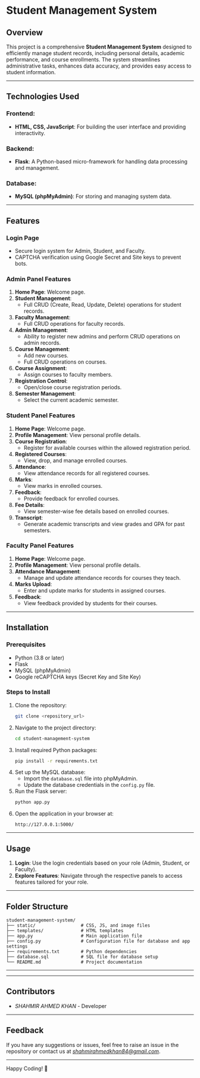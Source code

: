 # Student Management System

## Overview
This project is a comprehensive **Student Management System** designed to efficiently manage student records, including personal details, academic performance, and course enrollments. The system streamlines administrative tasks, enhances data accuracy, and provides easy access to student information.

---

## Technologies Used

### Frontend:
- **HTML, CSS, JavaScript**: For building the user interface and providing interactivity.

### Backend:
- **Flask**: A Python-based micro-framework for handling data processing and management.

### Database:
- **MySQL (phpMyAdmin)**: For storing and managing system data.

---

## Features

### Login Page
- Secure login system for Admin, Student, and Faculty.
- CAPTCHA verification using Google Secret and Site keys to prevent bots.

### Admin Panel Features
1. **Home Page**: Welcome page.
2. **Student Management**:
   - Full CRUD (Create, Read, Update, Delete) operations for student records.
3. **Faculty Management**:
   - Full CRUD operations for faculty records.
4. **Admin Management**:
   - Ability to register new admins and perform CRUD operations on admin records.
5. **Course Management**:
   - Add new courses.
   - Full CRUD operations on courses.
6. **Course Assignment**:
   - Assign courses to faculty members.
7. **Registration Control**:
   - Open/close course registration periods.
8. **Semester Management**:
   - Select the current academic semester.

### Student Panel Features
1. **Home Page**: Welcome page.
2. **Profile Management**: View personal profile details.
3. **Course Registration**:
   - Register for available courses within the allowed registration period.
4. **Registered Courses**:
   - View, drop, and manage enrolled courses.
5. **Attendance**:
   - View attendance records for all registered courses.
6. **Marks**:
   - View marks in enrolled courses.
7. **Feedback**:
   - Provide feedback for enrolled courses.
8. **Fee Details**:
   - View semester-wise fee details based on enrolled courses.
9. **Transcript**:
   - Generate academic transcripts and view grades and GPA for past semesters.

### Faculty Panel Features
1. **Home Page**: Welcome page.
2. **Profile Management**: View personal profile details.
3. **Attendance Management**:
   - Manage and update attendance records for courses they teach.
4. **Marks Upload**:
   - Enter and update marks for students in assigned courses.
5. **Feedback**:
   - View feedback provided by students for their courses.

---

## Installation

### Prerequisites
- Python (3.8 or later)
- Flask
- MySQL (phpMyAdmin)
- Google reCAPTCHA keys (Secret Key and Site Key)

### Steps to Install
1. Clone the repository:
   ```bash
   git clone <repository_url>
   ```
2. Navigate to the project directory:
   ```bash
   cd student-management-system
   ```
3. Install required Python packages:
   ```bash
   pip install -r requirements.txt
   ```
4. Set up the MySQL database:
   - Import the `database.sql` file into phpMyAdmin.
   - Update the database credentials in the `config.py` file.
5. Run the Flask server:
   ```bash
   python app.py
   ```
6. Open the application in your browser at:
   ```
   http://127.0.0.1:5000/
   ```

---

## Usage
1. **Login**: Use the login credentials based on your role (Admin, Student, or Faculty).
2. **Explore Features**: Navigate through the respective panels to access features tailored for your role.

---

## Folder Structure
```
student-management-system/
├── static/                 # CSS, JS, and image files
├── templates/              # HTML templates
├── app.py                  # Main application file
├── config.py               # Configuration file for database and app settings
├── requirements.txt        # Python dependencies
├── database.sql            # SQL file for database setup
└── README.md               # Project documentation
```

---



---

## Contributors
- *SHAHMIR AHMED KHAN* - Developer


---

## Feedback
If you have any suggestions or issues, feel free to raise an issue in the repository or contact us at *shahmirahmedkhan84@gmail.com*.

---

Happy Coding! 🚀
